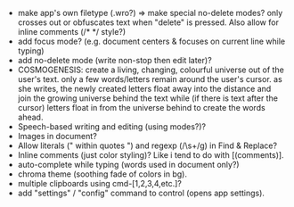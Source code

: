 + make app's own filetype (.wro?) => 
  make special no-delete modes? only crosses out or obfuscates text when 
  "delete" is pressed. Also allow for inline comments (/* */ style?) 
+ add focus mode? (e.g. document centers & focuses on current line while typing)
+ add no-delete mode (write non-stop then edit later)?
+ COSMOGENESIS: create a living, changing, colourful universe out of the user's
  text. only a few words/letters remain around the user's cursor. as she writes,
  the newly created letters float away into the distance and join the growing
  universe behind the text while (if there is text after the cursor) letters
  float in from the universe behind to create the words ahead.
+ Speech-based writing and editing (using modes?)?
+ Images in document?
+ Allow literals (" within quotes ") and regexp (/\s+/g) in Find & Replace?
+ Inline comments (just color styling)? Like i tend to do with [(comments)].
+ auto-complete while typing (words used in document only?)
+ chroma theme (soothing fade of colors in bg).
+ multiple clipboards using cmd-[1,2,3,4,etc.]?
+ add "settings" / "config" command to control (opens app settings).
